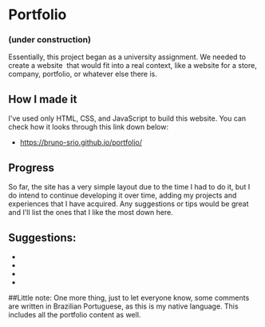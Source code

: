 # Portfolio
### (under construction)
Essentially, this project began as a university assignment. We needed to create a website 
that would fit into a real context, like a website for a store, company, portfolio, or whatever else there is.

## How I made it
I've used only HTML, CSS, and JavaScript to build this website.
You can check how it looks through this link down below:
- https://bruno-srio.github.io/portfolio/

## Progress
So far, the site has a very simple layout due to the time I had to do it,
but I do intend to continue developing it over time, adding my projects and experiences that I have acquired.
Any suggestions or tips would be great and I'll list the ones that I like the most down here.

## Suggestions:
- 
- 
- 
- 

##Little note:
One more thing, just to let everyone know, some comments are written in Brazilian Portuguese, as this is my native language.
This includes all the portfolio content as well.

